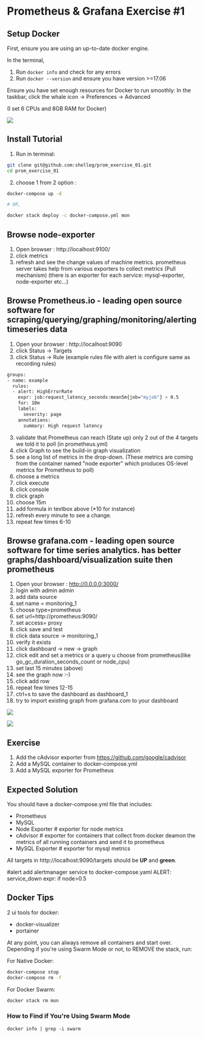 # Prometheus & Grafana Exercise #1

## Setup Docker

First, ensure you are using an up-to-date docker engine.

In the terminal,

1. Run `docker info` and check for any errors
1. Run `docker --version` and ensure you have version >=17.06

Ensure you have set enough resources for Docker to run smoothly:
In the taskbar, click the whale icon → Preferences → Advanced

(I set 6 CPUs and 8GB RAM for Docker)

![](./img/docker_engine_settings.png)


## Install Tutorial

1. Run in terminal:
```sh
git clone git@github.com:shelleg/prom_exercise_01.git
cd prom_exercise_01

```

2. choose 1 from 2 option :

```sh
docker-compose up -d

# OR,

docker stack deploy -c docker-compose.yml mon
```

## Browse node-exporter
1. Open browser : http://localhost:9100/
2. click metrics
3. refresh and see the change values
   of machine metrics. 
   prometheus server takes help from various exporters to collect metrics (Pull mechanism) 
    (there is an exporter for each service: mysql-exporter, node-exporter etc...)

## Browse Prometheus.io - leading open source software for scraping/querying/graphing/monitoring/alerting timeseries data
1. Open your browser :  http://localhost:9090 
2. click Status → Targets 
3. click Status → Rule (example rules file with alert is configure same as recording rules)
```sh
groups:
- name: example
  rules:
  - alert: HighErrorRate
    expr: job:request_latency_seconds:mean5m{job="myjob"} > 0.5
    for: 10m
    labels:
      severity: page
    annotations:
      summary: High request latency
```      
3. validate that Prometheus can reach (State up) only 2 out of the 4 targets we told it to poll (in prometheus.yml)
4. click Graph to see the build-in graph visualization
5. see a long list of metrics in the drop-down. (These metrics are coming from the container named "node exporter" which produces OS-level metrics for Prometheus to poll)
6. choose a metrics
7. click execute 
8. click console
9. click graph
10. choose 15m
11. add formula in textbox above (*10 for instance)
12. refresh every minute to see a change.
13. repeat few times 6-10

## Browse grafana.com - leading open source software for time series analytics. has better graphs/dashboard/visualization suite then prometheus 
1. Open your browser : http://0.0.0.0:3000/
2. login with admin admin
3. add data source 
4. set name = monitoring_1
5. choose type=prometheus
6. set url=http://prometheus:9090/
7. set access= proxy
8. click save and test
9. click data source → monitoring_1
10. verify it exists
11. click dashboard → new → graph 
12. click edit and set a metrics or a query u choose from prometheus(like go_gc_duration_seconds_count or node_cpu)
13. set last 15 minutes (above)
14. see the graph now :-)
15. click add row
15. repeat few times 12-15 
16. ctrl+s to save the dashboard as dashboard_1
17. try to import existing graph from grafana.com to your dashboard

![](./img/prometheus_targets_before.png)




![](./img/prometheus_graphs.png)

## Exercise
1. Add the cAdvisor exporter from https://github.com/google/cadvisor
2. Add a MySQL container to docker-compose.yml
3. Add a MySQL exporter for Prometheus     

## Expected Solution

You should have a docker-compose.yml file that includes:

- Prometheus
- MySQL
- Node Exporter  # exporter for node metrics
- cAdvisor       # exporter for containers that collect from  docker deamon the metrics of all running containers and send it to prometheus
- MySQL Exporter # exporter for mysql metrics

All targets in http://localhost:9090/targets should be **UP** and **green**.


#alert
add alertmanager service to docker-compose.yaml
ALERT: service_down
expr: if node>0.5

## Docker Tips
2 ui tools for docker:
- docker-visualizer
- portainer


At any point, you can always remove all containers and start over.
Depending if you're using Swarm Mode or not, to REMOVE the stack, run:

For Native Docker:
```sh
docker-compose stop
docker-compose rm -f
```

For Docker Swarm:
```sh
docker stack rm mon
```

### How to Find if You're Using Swarm Mode

```
docker info | grep -i swarm
```
